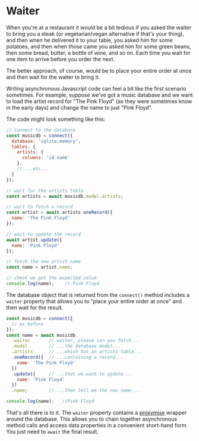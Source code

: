 # Waiter

When you're at a restaurant it would be a bit tedious if you asked the waiter
to bring you a steak (or vegetarian/vegan alternative if that's your thing),
and then when he delivered it to your table, you asked him for some potatoes,
and then when those came you asked him for some green beans, then some bread,
butter, a bottle of wine, and so on.  Each time you wait for one item to arrive
before you order the next.

The better approach, of course, would be to place your entire order at once
and then wait for the waiter to bring it.

Writing asynchronous Javascript code can feel a bit like the first scenario
sometimes.  For example, suppose we've got a music database and we want to load
the artist record for "The Pink Floyd" (as they were sometimes know in the early
days) and change the name to just "Pink Floyd".

The code might look something like this:

```js
// connect to the database
const musicdb = connect({
  database: 'sqlite:memory',
  tables: {
    artists: {
      columns: 'id name'
    },
    // ...etc...
  }
});

// wait for the artists table
const artists = await musicdb.model.artists;

// wait to fetch a record
const artist = await artists.oneRecord({
  name: 'The Pink Floyd'
});

// wait to update the record
await artist.update({
  name: 'Pink Floyd'
});

// fetch the new artist name
const name = artist.name;

// check we got the expected value
console.log(name);    // Pink Floyd
```

The database object that is returned from the `connect()` method includes a `waiter`
property that allows you to "place your entire order at once" and then wait for the result.

```js
const musicdb = connect({
  // as before
});
const name = await musicdb.
  .waiter       // waiter, please can you fetch...
  .model        // ...the database model...
  .artists      // ...which has an artists table...
  .oneRecord({  // ...containing a record...
    name: 'The Pink Floyd'
  })
  .update({     // ...that we want to update...
    name: 'Pink Floyd'
  })
  .name;        // ...then tell me the new name...

console.log(name);   //Pink Floyd
```

That's all there is to it.  The `waiter` property contains a
[proxymise](https://github.com/kozhevnikov/proxymise) wrapper
around the database.  This allows you to chain together asynchronous
method calls and access data properties in a convenient short-hand
form.  You just need to `await` the final result.
